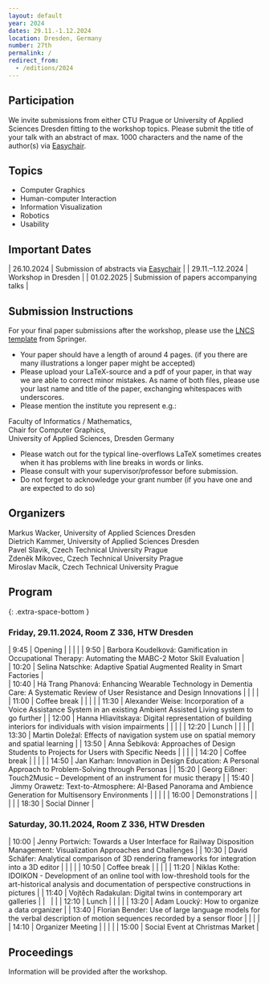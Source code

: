 ```yaml
---
layout: default
year: 2024
dates: 29.11.-1.12.2024
location: Dresden, Germany
number: 27th
permalink: /
redirect_from:
  - /editions/2024
---
```

## Participation

We invite submissions from either CTU Prague or University of Applied Sciences Dresden fitting to the workshop topics. Please submit the title of your talk with an abstract of max. 1000 characters and the name of the author(s) via [Easychair](https://easychair.org/conferences/?conf=wuv2024).

## Topics

* Computer Graphics
* Human-computer Interaction
* Information Visualization
* Robotics
* Usability

## Important Dates

| 26.10.2024 | Submission of abstracts via [Easychair](https://easychair.org/conferences/?conf=wuv2024) |
| 29.11.–1.12.2024 | Workshop in Dresden |
| 01.02.2025 | Submission of papers accompanying talks |

## Submission Instructions

For your final paper submissions after the workshop, please use the [LNCS template]( https://www.springer.com/gp/computer-science/lncs/conference-proceedings-guidelines) from Springer. 

* Your paper should have a length of around 4 pages. (if you there are many illustrations a longer paper might be accepted)
* Please upload your LaTeX-source and a pdf of your paper, in that way we are able to correct minor mistakes. As name of both files, please use your last name and title of the paper, exchanging whitespaces with underscores.
* Please mention the institute you represent e.g.:

Faculty of Informatics / Mathematics,\
Chair for Computer Graphics,\
University of Applied Sciences, Dresden Germany

* Please watch out for the typical line-overflows LaTeX sometimes creates when it has problems with line breaks in words or links.
* Please consult with your supervisor/professor before submission.
* Do not forget to acknowledge your grant number (if you have one and are expected to do so)

## Organizers

Markus Wacker, University of Applied Sciences Dresden\
Dietrich Kammer, University of Applied Sciences Dresden\
Pavel Slavik, Czech Technical University Prague\
Zdeněk Míkovec, Czech Technical University Prague\
Miroslav Macik, Czech Technical University Prague

## Program
{: .extra-space-bottom }

### Friday, 29.11.2024, Room Z 336, HTW Dresden

| 9:45 | Opening |
|   |   |
| 9:50 | Barbora Koudelková: Gamification in Occupational Therapy: Automating the MABC-2 Motor Skill Evaluation |	
| 10:20 | Selina Natschke: Adaptive Spatial Augmented Reality in Smart Factories | 	
| 10:40 | Há Trang Phanová: Enhancing Wearable Technology in Dementia Care: A Systematic Review of User Resistance and Design Innovations |
|   |   |
| 11:00 | Coffee break |
|   |   |
| 11:30 | Alexander Weise: Incorporation of a Voice Assistance System in an existing Ambient Assisted Living system to go further |	
| 12:00 | Hanna Hliavitskaya: Digital representation of building interiors for individuals with vision impairments |
|   |   |
| 12:20 | Lunch |
|   |   |
| 13:30 | Martin Doležal: Effects of navigation system use on spatial memory and spatial learning |
| 13:50 | Anna Šebíková: Approaches of Design Students to Projects for Users with Specific Needs |
|   |   |
| 14:20 | Coffee break |
|   |   |
| 14:50 | Jan Karhan: Innovation in Design Education: A Personal Approach to Problem-Solving through Personas |
| 15:20 | Georg Eißner: Touch2Music – Development of an instrument for music therapy |
| 15:40 | Jimmy Orawetz: Text-to-Atmosphere:  AI-Based Panorama and Ambience Generation for Multisensory Environments |
|   |   |
| 16:00 | Demonstrations |
|   |   |
| 18:30 | Social Dinner |

### Saturday, 30.11.2024, Room Z 336, HTW Dresden

| 10:00 | Jenny Portwich: Towards a User Interface for Railway Disposition Management: Visualization Approaches and Challenges |
| 10:30 | David Schäfer: Analytical comparison of 3D rendering frameworks for integration into a 3D editor |
|   |   |
| 10:50 | Coffee break |
|   |   |
| 11:20 | Niklas Kothe: IDOIKON - Development of an online tool with low-threshold tools for the art-historical analysis and documentation of perspective constructions in pictures |
| 11:40 | Vojtěch Radakulan: Digital twins in contemporary art galleries |
|   |   |
| 12:10 | Lunch |
|   |   |
| 13:20 | Adam Loucký: How to organize a data organizer	|
| 13:40 | Florian Bender: Use of large language models for the verbal description of motion sequences recorded by a sensor floor |
|   |   |
| 14:10 | Organizer Meeting |
|   |   |
| 15:00 | Social Event at Christmas Market |

## Proceedings

Information will be provided after the workshop.
